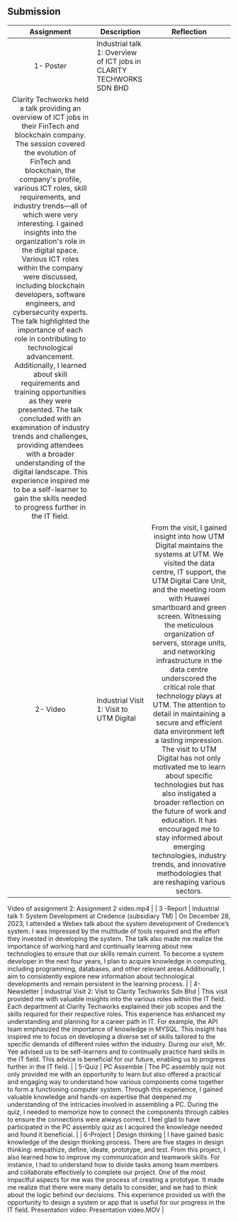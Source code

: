 ## Submission
| Assignment | Description  | Reflection |
| :-----: |  ------ | :-----: | 
| 1- Poster | Industrial talk 1: Overview of ICT jobs in CLARITY TECHWORKS SDN BHD
 | Clarity Techworks held a talk providing an overview of ICT jobs in their FinTech and blockchain company. The session covered the evolution of FinTech and blockchain, the company's profile, various ICT roles, skill requirements, and industry trends—all of which were very interesting. I gained insights into the organization's role in the digital space. Various ICT roles within the company were discussed, including blockchain developers, software engineers, and cybersecurity experts. The talk highlighted the importance of each role in contributing to technological advancement. Additionally, I learned about skill requirements and training opportunities as they were presented. The talk concluded with an examination of industry trends and challenges, providing attendees with a broader understanding of the digital landscape. This experience inspired me to be a self-learner to gain the skills needed to progress further in the IT field.| 
| 2- Video|Industrial Visit 1: Visit to UTM Digital | From the visit, I gained insight into how UTM Digital maintains the systems at UTM. We visited the data centre, IT support, the UTM Digital Care Unit, and the meeting room with Huawei smartboard and green screen. Witnessing the meticulous organization of servers, storage units, and networking infrastructure in the data centre underscored the critical role that technology plays at UTM. The attention to detail in maintaining a secure and efficient data environment left a lasting impression. The visit to UTM Digital has not only motivated me to learn about specific technologies but has also instigated a broader reflection on the future of work and education. It has encouraged me to stay informed about emerging technologies, industry trends, and innovative methodologies that are reshaping various sectors.
Video of assignment 2:
Assignment 2 video.mp4 | 
| 3 -Report | Industrial talk 1: System Development at Credence (subsidiary TM) | On December 28, 2023, I attended a Webex talk about the system development of Credence’s system. I was impressed by the multitude of tools required and the effort they invested in developing the system. The talk also made me realize the importance of working hard and continually learning about new technologies to ensure that our skills remain current. To become a system developer in the next four years, I plan to acquire knowledge in computing, including programming, databases, and other relevant areas.Additionally, I aim to consistently explore new information about technological developments and remain persistent in the learning process. | 
| 4- Newsletter | Industrial Visit 2: Visit to Clarity Techworks  Sdn Bhd | This visit provided me with valuable insights into the various roles within the IT field. Each department at Clarity Techworks explained their job scopes and the skills required for their respective roles. This experience has enhanced my understanding and planning for a career path in IT. For example, the API team emphasized the importance of knowledge in MYSQL. This insight has inspired me to focus on developing a diverse set of skills tailored to the specific demands of different roles within the industry. During our visit, Mr. Yee advised us to be self-learners and to continually practice hard skills in the IT field. This advice is beneficial for our future, enabling us to progress further in the IT field. |
| 5-Quiz | PC Assemble | The PC assembly quiz not only provided me with an opportunity to learn but also offered a practical and engaging way to understand how various components come together to form a functioning computer system. Through this experience, I gained valuable knowledge and hands-on expertise that deepened my understanding of the intricacies involved in assembling a PC. During the quiz, I needed to memorize how to connect the components through cables to ensure the connections were always correct. I feel glad to have participated in the PC assembly quiz as I acquired the knowledge needed and found it beneficial. |
| 6-Project | Design thinking | I have gained basic knowledge of the design thinking process. There are five stages in design thinking: empathize, define, ideate, prototype, and test. From this project, I also learned how to improve my communication and teamwork skills. For instance, I had to understand how to divide tasks among team members and collaborate effectively to complete our project. One of the most impactful aspects for me was the process of creating a prototype. It made me realize that there were many details to consider, and we had to think about the logic behind our decisions. This experience provided us with the opportunity to design a system or app that is useful for our progress in the IT field.
Presentation video: 
Presentation video.MOV  |
